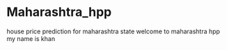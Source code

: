 # Maharashtra_hpp
house price prediction for maharashtra state
welcome to maharashtra hpp
my name is khan 

